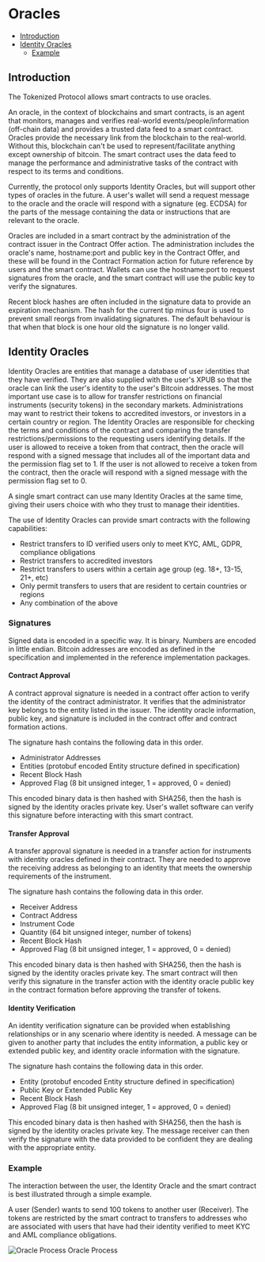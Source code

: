 # Oracles

- [Introduction](#introduction)
- [Identity Oracles](#identity-oracles)
  - [Example](#example)

<a name="introduction"></a>

## Introduction

The Tokenized Protocol allows smart contracts to use oracles.

An oracle, in the context of blockchains and smart contracts, is an agent that monitors, manages and verifies real-world events/people/information (off-chain data) and provides a trusted data feed to a smart contract. Oracles provide the necessary link from the blockchain to the real-world. Without this, blockchain can't be used to represent/facilitate anything except ownership of bitcoin. The smart contract uses the data feed to manage the performance and administrative tasks of the contract with respect to its terms and conditions.

Currently, the protocol only supports Identity Oracles, but will support other types of oracles in the future. A user's wallet will send a request message to the oracle and the oracle will respond with a signature (eg. ECDSA) for the parts of the message containing the data or instructions that are relevant to the oracle.

Oracles are included in a smart contract by the administration of the contract issuer in the Contract Offer action. The administration includes the oracle's name, hostname:port and public key in the Contract Offer, and these will be found in the Contract Formation action for future reference by users and the smart contract. Wallets can use the hostname:port to request signatures from the oracle, and the smart contract will use the public key to verify the signatures.

Recent block hashes are often included in the signature data to provide an expiration mechanism. The hash for the current tip minus four is used to prevent small reorgs from invalidating signatures. The default behaviour is that when that block is one hour old the signature is no longer valid.

<a name="identity-oracles"></a>

## Identity Oracles

Identity Oracles are entities that manage a database of user identities that they have verified. They are also supplied with the user's XPUB so that the oracle can link the user's identity to the user's Bitcoin addresses. The most important use case is to allow for transfer restrictions on financial instruments (security tokens) in the secondary markets. Administrations may want to restrict their tokens to accredited investors, or investors in a certain country or region. The Identity Oracles are responsible for checking the terms and conditions of the contract and comparing the transfer restrictions/permissions to the requesting users identifying details. If the user is allowed to receive a token from that contract, then the oracle will respond with a signed message that includes all of the important data and the permission flag set to 1. If the user is not allowed to receive a token from the contract, then the oracle will respond with a signed message with the permission flag set to 0.

A single smart contract can use many Identity Oracles at the same time, giving their users choice with who they trust to manage their identities.

The use of Identity Oracles can provide smart contracts with the following capabilities:

- Restrict transfers to ID verified users only to meet KYC, AML, GDPR, compliance obligations
- Restrict transfers to accredited investors
- Restrict transfers to users within a certain age group (eg. 18+, 13-15, 21+, etc)
- Only permit transfers to users that are resident to certain countries or regions
- Any combination of the above

<a name="signatures"></a>

### Signatures

Signed data is encoded in a specific way. It is binary. Numbers are encoded in little endian. Bitcoin addresses are encoded as defined in the specification and implemented in the reference implementation packages.

<a name="contract"></a>

#### Contract Approval

A contract approval signature is needed in a contract offer action to verify the identity of the contract administrator. It verifies that the administrator key belongs to the entity listed in the issuer. The identity oracle information, public key, and signature is included in the contract offer and contract formation actions.

The signature hash contains the following data in this order.

- Administrator Addresses
- Entities (protobuf encoded Entity structure defined in specification)
- Recent Block Hash
- Approved Flag (8 bit unsigned integer, 1 = approved, 0 = denied)

This encoded binary data is then hashed with SHA256, then the hash is signed by the identity oracles private key. User's wallet software can verify this signature before interacting with this smart contract.

<a name="transfer"></a>

#### Transfer Approval

A transfer approval signature is needed in a transfer action for instruments with identity oracles defined in their contract. They are needed to approve the receiving address as belonging to an identity that meets the ownership requirements of the instrument.

The signature hash contains the following data in this order.

- Receiver Address
- Contract Address
- Instrument Code
- Quantity (64 bit unsigned integer, number of tokens)
- Recent Block Hash
- Approved Flag (8 bit unsigned integer, 1 = approved, 0 = denied)

This encoded binary data is then hashed with SHA256, then the hash is signed by the identity oracles private key. The smart contract will then verify this signature in the transfer action with the identity oracle public key in the contract formation before approving the transfer of tokens.

<a name="identity"></a>

#### Identity Verification

An identity verification signature can be provided when establishing relationships or in any scenario where identity is needed. A message can be given to another party that includes the entity information, a public key or extended public key, and identity oracle information with the signature.

The signature hash contains the following data in this order.

- Entity (protobuf encoded Entity structure defined in specification)
- Public Key or Extended Public Key
- Recent Block Hash
- Approved Flag (8 bit unsigned integer, 1 = approved, 0 = denied)

This encoded binary data is then hashed with SHA256, then the hash is signed by the identity oracles private key. The message receiver can then verify the signature with the data provided to be confident they are dealing with the appropriate entity.

<a name="example"></a>

### Example

The interaction between the user, the Identity Oracle and the smart contract is best illustrated through a simple example.

A user (Sender) wants to send 100 tokens to another user (Receiver). The tokens are restricted by the smart contract to transfers to addresses who are associated with users that have had their identity verified to meet KYC and AML compliance obligations.

![Oracle Process](https://raw.githubusercontent.com/tokenized/docs/master/images/concepts-oracles.svg?sanitize=true)
<span name="image-label">Oracle Process</span>
